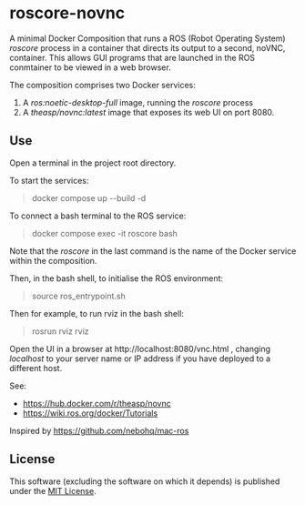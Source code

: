 # roscore-novnc
A minimal Docker Composition that runs a ROS (Robot Operating System) _roscore_ process in a container that directs its output to a second, noVNC, container.
This allows GUI programs that are launched in the ROS conmtainer to be viewed in a web browser.

The composition comprises two Docker services:

1. A _ros:noetic-desktop-full_ image, running the _roscore_ process
2. A _theasp/novnc:latest_ image that exposes its web UI on port 8080.

## Use
Open a terminal in the project root directory.

To start the services: 
> docker compose up --build -d

To connect a bash terminal to the ROS service:
> docker compose exec -it roscore bash

Note that the _roscore_ in the last command is the name of the Docker service within the composition.

Then, in the bash shell, to initialise the ROS environment:
> source ros_entrypoint.sh 

Then for example, to run rviz in the bash shell:
> rosrun rviz rviz

Open the UI in a browser at http://localhost:8080/vnc.html , changing _localhost_ to your server name or IP address if you have deployed to a different host.

See: 

* https://hub.docker.com/r/theasp/novnc
* https://wiki.ros.org/docker/Tutorials

Inspired by https://github.com/nebohq/mac-ros

## License

This software (excluding the software on which it depends) is published under the [MIT License](https://opensource.org/licenses/MIT).

